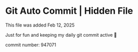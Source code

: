 # Git Auto Commit | Hidden File

This file was added Feb 12, 2025

Just for fun and keeping my daily git commit active 🤪

commit number: 947071
